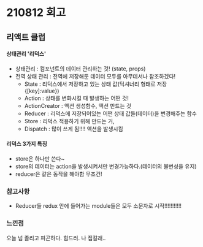 # 210812 회고

## 리액트 클럽
#### 상태관리 '리덕스'
- 상태관리 : 컴포넌트의 데이터 관리하는 것! (state, props)
- 전역 상태 관리 : 전역에 저장해둔 데이터 모두를 아무데서나 참조하겠다!
    - State : 리덕스에서 저장하고 있는 상태 값(딕셔너리 형태로 저장{[key]:value})
    - Action : 상태를 변화시킬 때 발생하는 어떤 것!
    - ActionCreator : 액션 생성함수, 액션 만드는 것
    - Reducer : 리덕스에 저장되어있는 어떤 상태 값들(데이터)을 변경해주는 함수
    - Store : 리덕스 적용하기 위해 만드는 거, 
    - Dispatch : 많이 쓰게 됨!!!! 액션을 발생시킴

#### 리덕스 3가지 특징
- store은 하나만 쓴다~
- store의 데이터는 action을 발생시켜서만 변경가능하다.(데이터의 불변성을 유지)
- reducer은 같은 동작을 해야함 무조건! 

### 참고사항
- Reducer들 redux 안에 들어가는 module들은 모두 소문자로 시작!!!!!!!!!!!


### 느낀점
오늘 넘 졸리고 피곤하다. 힘드러. 나 집갈래..